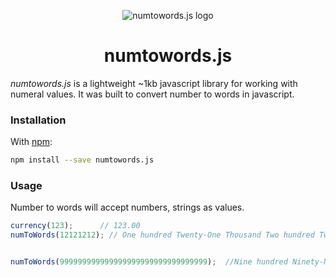 <div align="center" markdown="1">

![numtowords.js logo](https://user-images.githubusercontent.com/1062039/31397824-9dfa15f0-adac-11e7-9869-fb20746e90c1.png)

# numtowords.js

</div>

*numtowords.js* is a lightweight ~1kb javascript library for working with numeral values. It was built to convert number to words  in javascript. 
### Installation

With [npm](https://www.npmjs.com/):

```sh
npm install --save numtowords.js


```

### Usage

Number to words will accept numbers, strings as values.

```javascript
currency(123);      // 123.00
numToWords(12121212); // One hundred Twenty-One Thousand Two hundred Twelve


numToWords(999999999999999999999999999999999);  //Nine hundred Ninety-Nine nonillion Nine hundred Ninety-Nine octillion Nine hundred Ninety-Nine septillion Nine hundred Ninety-Nine Sextillion Nine hundred Ninety-Nine Quintillion Nine hundred Ninety-Nine Quadrillion Nine hundred Ninety-Nine Trillion Nine hundred Ninety-Nine Billion Nine hundred Ninety-Nine Million Nine hundred Ninety-Nine Thousand Nine hundred Ninety-Nine

```
